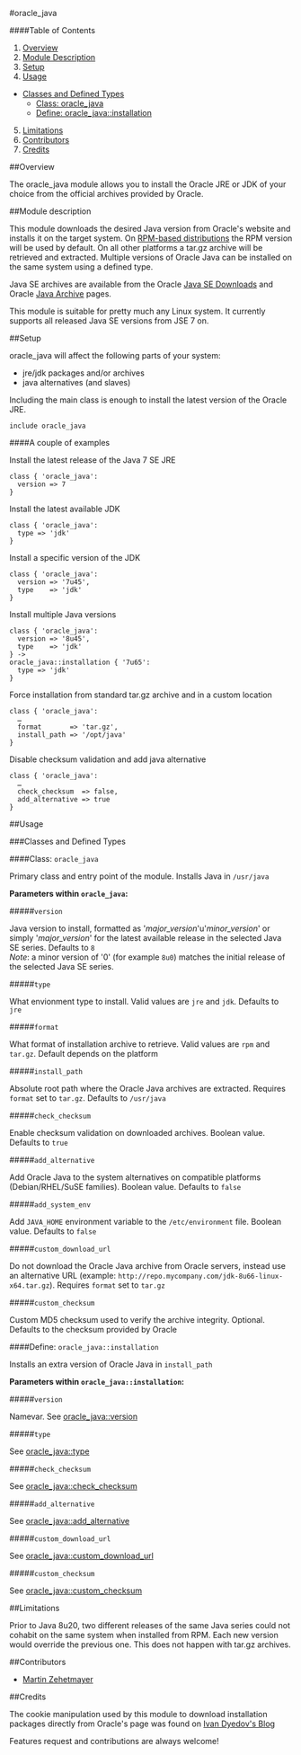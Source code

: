 #oracle_java

####Table of Contents

1. [Overview](#overview)
2. [Module Description](#module-description)
3. [Setup](#setup)
4. [Usage](#usage)
  * [Classes and Defined Types](#classes-and-defined-types)
    * [Class: oracle_java](#class-oracle_java)
    * [Define: oracle_java::installation](#define-oracle_javainstallation)
5. [Limitations](#limitations)
6. [Contributors](#contributors)
7. [Credits](#credits)

##Overview

The oracle_java module allows you to install the Oracle JRE or JDK of your choice from the official archives provided by Oracle.

##Module description

This module downloads the desired Java version from Oracle's website and installs it on the target system. On [RPM-based distributions](http://en.wikipedia.org/wiki/List_of_Linux_distributions#RPM-based) the RPM version will be used by default. On all other platforms a tar.gz archive will be retrieved and extracted. Multiple versions of Oracle Java can be installed on the same system using a defined type.

Java SE archives are available from the Oracle [Java SE Downloads](http://www.oracle.com/technetwork/java/javase/downloads/index.html) and Oracle [Java Archive](http://www.oracle.com/technetwork/java/archive-139210.html) pages.

This module is suitable for pretty much any Linux system. It currently supports all released Java SE versions from JSE 7 on.

##Setup

oracle_java will affect the following parts of your system:

* jre/jdk packages and/or archives
* java alternatives (and slaves)

Including the main class is enough to install the latest version of the Oracle JRE.

```puppet
include oracle_java
```

####A couple of examples

Install the latest release of the Java 7 SE JRE

```puppet
class { 'oracle_java':
  version => 7
}
```

Install the latest available JDK

```puppet
class { 'oracle_java':
  type => 'jdk'
}
```

Install a specific version of the JDK

```puppet
class { 'oracle_java':
  version => '7u45',
  type    => 'jdk'
}
```

Install multiple Java versions

```puppet
class { 'oracle_java':
  version => '8u45',
  type    => 'jdk'
} ->
oracle_java::installation { '7u65':
  type => 'jdk'
}
```

Force installation from standard tar.gz archive and in a custom location

```puppet
class { 'oracle_java':
  …
  format       => 'tar.gz',
  install_path => '/opt/java'
}
```

Disable checksum validation and add java alternative

```puppet
class { 'oracle_java':
  …
  check_checksum  => false,
  add_alternative => true
}
```

##Usage

###Classes and Defined Types

####Class: `oracle_java`

Primary class and entry point of the module. Installs Java in `/usr/java`

**Parameters within `oracle_java`:**

#####`version`

Java version to install, formatted as '*major_version*'u'*minor_version*' or simply '*major_version*' for the latest available release in the selected Java SE series. Defaults to `8`  
*Note*: a minor version of '0' (for example `8u0`) matches the initial release of the selected Java SE series. 

#####`type`

What envionment type to install. Valid values are `jre` and `jdk`. Defaults to `jre`

#####`format`

What format of installation archive to retrieve. Valid values are `rpm` and `tar.gz`. Default depends on the platform

#####`install_path`

Absolute root path where the Oracle Java archives are extracted. Requires `format` set to `tar.gz`. Defaults to `/usr/java`

#####`check_checksum`

Enable checksum validation on downloaded archives. Boolean value. Defaults to `true`

#####`add_alternative`

Add Oracle Java to the system alternatives on compatible platforms (Debian/RHEL/SuSE families). Boolean value. Defaults to `false`

#####`add_system_env`

Add `JAVA_HOME` environment variable to the `/etc/environment` file. Boolean value. Defaults to `false`

#####`custom_download_url`

Do not download the Oracle Java archive from Oracle servers, instead use an alternative URL (example: `http://repo.mycompany.com/jdk-8u66-linux-x64.tar.gz`). Requires `format` set to `tar.gz`

#####`custom_checksum`

Custom MD5 checksum used to verify the archive integrity. Optional. Defaults to the checksum provided by Oracle

####Define: `oracle_java::installation`

Installs an extra version of Oracle Java in `install_path`

**Parameters within `oracle_java::installation`:**

#####`version`

Namevar. See [oracle_java::version](#version)

#####`type`

See [oracle_java::type](#type)

#####`check_checksum`

See [oracle_java::check_checksum](#check_checksum)

#####`add_alternative`

See [oracle_java::add_alternative](#add_alternative)

#####`custom_download_url`

See [oracle_java::custom_download_url](#custom_download_url)

#####`custom_checksum`

See [oracle_java::custom_checksum](#custom_checksum)

##Limitations

Prior to Java 8u20, two different releases of the same Java series could not cohabit on the same system when installed from RPM. Each new version would override the previous one. This does not happen with tar.gz archives.

##Contributors

* [Martin Zehetmayer](https://github.com/angrox)

##Credits

The cookie manipulation used by this module to download installation packages directly from Oracle's page was found on [Ivan Dyedov's Blog](https://ivan-site.com/2012/05/download-oracle-java-jre-jdk-using-a-script/)

Features request and contributions are always welcome!

